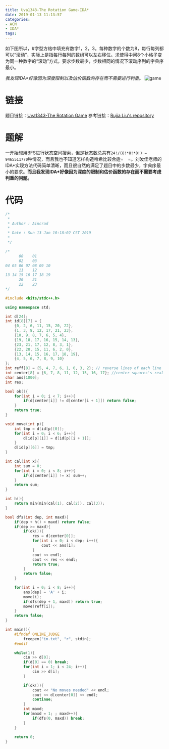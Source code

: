 ```yaml
---
title: Uva1343-The Rotation Game-IDA*
date: 2019-01-13 11:13:57
categories:
- ACM
- IDA*
tags:
---
```

如下图所以，#字型方格中填充有数字1，2，3。每种数字的个数为8，每行每列都可以“滚动”，实际上是指每行每列的数组可以左右移位。求使得中间8个小格子变为同一种数字的“滚动”方式，要求步数最少，步数相同的情况下滚动序列的字典序最小。

_我发现IDA\*好像因为深度限制以及估价函数的存在而不需要进行判重。_
![game](/game.png)
<!--more-->

# 链接
题目链接：[Uva1343-The Rotation Game](https://vjudge.net/problem/UVA-1343)
参考链接：[Rujia Liu's repository](https://github.com/aoapc-book/aoapc-bac2nd/blob/master/ch7/UVa1343.cpp)

# 题解
一开始想用BFS进行状态空间搜索，但是状态数总共有``24!/(8!*8!*8!) = 9465511770``种情况，而且我也不知道怎样构造哈希比较合适=　=。刘汝佳老师的IDA\*实现方法代码简单清晰，而且很自然的满足了题目中的步数最少，字典序最小的要求。__而且我发现IDA\*好像因为深度的限制和估价函数的存在而不需要考虑判重的问题。__

# 代码
```C++
/*
 *
 * Author : Aincrad
 *
 * Date : Sun 13 Jan 10:18:02 CST 2019
 *
 */

/* 
      00    01
      02    03
04 05 06 07 08 09 10
      11    12
13 14 15 16 17 18 19
      20    21
      22    23
*/

#include <bits/stdc++.h>

using namespace std;

int d[24];
int id[8][7] = {
    {0, 2, 6, 11, 15, 20, 22},
    {1, 3, 8, 12, 17, 21, 23},
    {10, 9, 8, 7, 6, 5, 4},
    {19, 18, 17, 16, 15, 14, 13},
    {23, 21, 17, 12, 8, 3, 1},
    {22, 20, 15, 11, 6, 2, 0},
    {13, 14, 15, 16, 17, 18, 19},
    {4, 5, 6, 7, 8, 9, 10}
};
int reff[8] = {5, 4, 7, 6, 1, 0, 3, 2}; // reverse lines of each line
int center[8] = {6, 7, 8, 11, 12, 15, 16, 17}; //center squares's real idex in array d
char ans[1000];
int res;

bool ok(){
    for(int i = 0; i < 7; i++){
        if(d[center[i]] != d[center[i + 1]]) return false;
    }
    return true;
}

void move(int p){
    int tmp = d[id[p][0]];
    for(int i = 0; i < 6; i++){
        d[id[p][i]] = d[id[p][i + 1]];
    }
    d[id[p][6]] = tmp;
}

int cal(int x){
    int sum = 0;
    for(int i = 0; i < 8; i++){
        if(d[center[i]] != x) sum++;
    }
    return sum;
}

int h(){
    return min(min(cal(1), cal(2)), cal(3));
}

bool dfs(int dep, int maxd){
    if(dep + h() > maxd) return false;
    if(dep >= maxd){
        if(ok()){
            res = d[center[0]];
            for(int i = 0; i < dep; i++){
                cout << ans[i];
            }
            cout << endl;
            cout << res << endl;
            return true;
        }
        return false;
    }

    for(int i = 0; i < 8; i++){
        ans[dep] = 'A' + i;
        move(i);
        if(dfs(dep + 1, maxd)) return true;
        move(reff[i]);
    }
    return false;
}

int main(){
    #ifndef ONLINE_JUDGE
        freopen("in.txt", "r", stdin);
    #endif

    while(1){
        cin >> d[0];
        if(d[0] == 0) break;
        for(int i = 1; i < 24; i++){
            cin >> d[i];
        }

        if(ok()){
            cout << "No moves needed" << endl;
            cout << d[center[0]] << endl;
            continue;
        }
        int maxd;
        for(maxd = 1; ; maxd++){
            if(dfs(0, maxd)) break;
        }
    }
    
    return 0;
}
```
